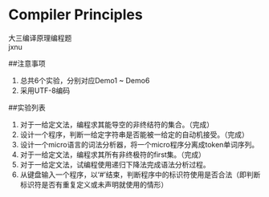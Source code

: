 # Compiler Principles
大三编译原理编程题<br>
jxnu


##注意事项

 1. 总共6个实验，分别对应Demo1 ~ Demo6
 2. 采用UTF-8编码
 
##实验列表

 1. 对于一给定文法，编程求其能导空的非终结符的集合。（完成）
 2. 设计一个程序，判断一给定字符串是否能被一给定的自动机接受。（完成）
 3. 设计一个micro语言的词法分析器，将一个micro程序分离成token单词序列。
 4. 对于一给定文法，编程求其所有非终极符的first集。（完成）
 5. 对于一给定文法，试编程使用递归下降法完成语法分析过程。
 6. 从键盘输入一个程序，以‘#’结束，判断程序中的标识符使用是否合法（即判断标识符是否有重复定义或未声明就使用的情形）
